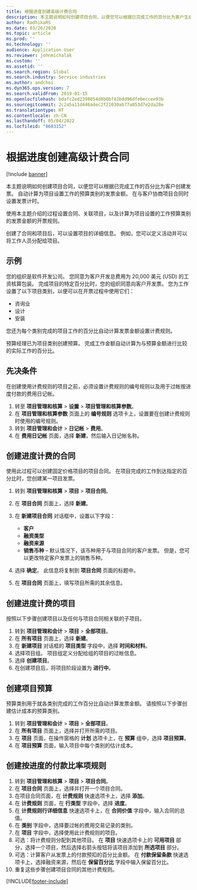 ```yaml
---
title: 根据进度创建高级计费合同
description: 本主题说明如何创建项目合同，以便您可以根据已完成工作的百分比为客户生成发票。
author: RadhikaRS
ms.date: 03/26/2020
ms.topic: article
ms.prod: ''
ms.technology: ''
audience: Application User
ms.reviewer: johnmichalak
ms.custom: ''
ms.assetid: ''
ms.search.region: Global
ms.search.industry: Service industries
ms.author: andchoi
ms.dyn365.ops.version: 7
ms.search.validFrom: 2019-01-15
ms.openlocfilehash: bdafc2ed2398054d8b0bf42bdd96dfe0eccee93b
ms.sourcegitcommit: 2c2a5a11d446adec2f21030ab77a053d7e2da28e
ms.translationtype: HT
ms.contentlocale: zh-CN
ms.lasthandoff: 05/04/2022
ms.locfileid: "8683152"
---
```

# <a name="create-advanced-contracts-for-billing-based-on-progress"></a>根据进度创建高级计费合同
[!include [banner](../includes/banner.md)]

本主题说明如何创建项目合同，以便您可以根据已完成工作的百分比为客户创建发票。 自动计算为项目设置工作的预算类别的发票金额。 在与客户协商项目合同时设置发票计时。

使用本主题介绍的过程设置合同、关联项目，以及计算为项目设置的工作预算类别的发票金额的开票规则。

创建了合同和项目后，可以设置项目的详细信息。 例如，您可以定义活动并可以将工作人员分配给项目。

## <a name="example"></a>示例

您的组织是软件开发公司。 您同意为客户开发总费用为 20,000 美元 (USD) 的工资核算包装。 完成项目的特定百分比时，您的组织同意向客户开发票。 您为工作设置了以下项目类别，以便可以在开票过程中使用它们：

- 咨询业
- 设计​​
- 安装

您还为每个类别完成的项目工作的百分比自动计算发票金额设置计费规则。

预算经理已为项目类别创建预算。 完成工作金额自动计算为与预算金额进行比较的实际工作的百分比。

## <a name="prerequisites"></a>先决条件

在创建使用计费规则的项目之前，必须设置计费规则的编号规则以及用于过帐按进度付款的费用日记帐。

1. 转至 **项目管理和核算** \> **设置** \> **项目管理和核算参数**。
2. 在 **项目管理和核算参数** 页面上的 **编号规则** 选项卡上，设置要在创建计费规则时使用的编号规则。
3. 转到 **项目管理和会计** \> **日记帐** \> **费用**。
4. 在 **费用日记帐** 页面，选择 **新建**，然后输入日记帐名称。

## <a name="create-a-contract-for-progress-billings"></a>创建进度计费的合同

使用此过程可以创建固定价格项目的项目合同。 在项目完成的工作到达指定的百分比时，您创建某一项目发票。

1. 转到 **项目管理和核算** \> **项目** \> **项目合同**。
2. 在 **项目合同** 页面上，选择 **新建**。
3. 在 **新建项目合同** 对话框中，设置以下字段：

    - **客户**
    - **融资类型**
    - **融资来源**
    - **销售币种** – 默认情况下，该币种用于与项目合同的客户发票。 但是，您可以更改特定客户发票上的销售币种。

4. 选择 **确定**。 此信息将复制到 **项目合同** 页面的标题中。
5. 在 **项目合同** 页面上，填写项目所需的其余信息。

## <a name="create-a-project-for-progress-billings"></a>创建进度计费的项目

按照以下步骤创建项目以及任何与项目合同相关联的子项目。

1. 转到 **项目管理和会计** \> **项目** \> **全部项目**。
2. 在 **所有项目** 页面上，选择 **新建**。
3. 在 **新建项目** 对话框的 **项目类型** 字段中，选择 **时间和材料**。
4. 选择项目组。 项目组定义分配给组的项目的过帐信息。
5. 选择 **创建项目**。
6. 在创建项目后，将项目阶段设置为 **进行中**。

## <a name="create-a-budget-for-a-project"></a>创建项目预算

预算类别用于就各类别完成的工作百分比自动计算发票金额。 请按照以下步骤创建估计成本的预算类别。

1. 转到 **项目管理和会计** \> **项目** \> **全部项目**。
2. 在 **所有项目** 页面上，选择并打开所需的项目。
3. 在 **项目** 页面，在操作窗格的 **计划** 选项卡上，在 **预算** 组中，选择 **项目预算**。
4. 在 **项目预算** 页面，输入项目中每个类别的估计成本。

## <a name="create-billing-rules-for-progress-billings"></a>创建按进度的付款比率项规则

1. 转到 **项目管理和核算** \> **项目** \> **项目合同**。
2. 在 **项目合同** 页面上，选择并打开一个项目合同。
3. 在项目合同页面，在 **计费规则** 快速选项卡上，选择 **添加**。
4. 在 **计费规则** 页面，在 **行类型** 字段中，选择 **进度**。
5. 在 **计费规则行详细信息** 快速选项卡上，在 **合同价值** 字段中，输入合同的总值。
6. 在 **类别** 字段中，选择要过帐的费用交易记录的类别。
7. 在 **项目** 字段中，选择使用此计费规则的项目。
8. 可选：将计费规则分配到其他项目。 在 **项目** 快速选项卡上的 **可用项目** 部分，选择一个项目，然后选择右箭头按钮将该项目添加到 **所选项目** 部分。
9. 可选：计算客户从发票上的付款预扣的百分比金额。 在 **付款保留条款** 快速选项卡上，选择融资来源，然后在 **保留百分比** 字段中输入保留百分比。
10. 重复这些步骤创建项目合同的其他计费规则。


[!INCLUDE[footer-include](../includes/footer-banner.md)]